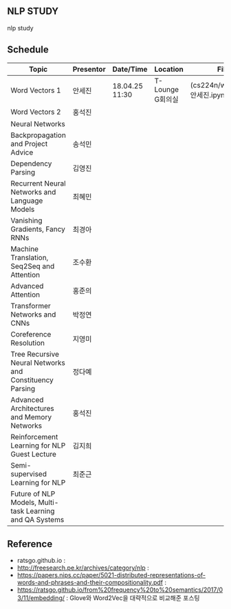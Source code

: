 ## NLP STUDY

nlp study


## Schedule

| Topic | Presentor | Date/Time | Location | File |
|-----------|----------|--------|----------|----------|
| Word Vectors 1 | 안세진 | 18.04.25 11:30 | T-Lounge G회의실 | (cs224n/word2vec_안세진.ipynb) |
| Word Vectors 2 | 홍석진 |  |  |  |
| Neural Networks |  |  |  |  |
| Backpropagation and Project Advice | 송석민 |  |  |  |
| Dependency Parsing | 김영진 |  |  |  |
| Recurrent Neural Networks and Language Models | 최혜민 |  |  |  |
| Vanishing Gradients, Fancy RNNs | 최경아 |  |  |  |
| Machine Translation, Seq2Seq and Attention | 조수환 |  |  |  |
| Advanced Attention | 홍준의 |  |  |  |
| Transformer Networks and CNNs | 박정연 |  |  |  |
| Coreference Resolution | 지영미 |  |  |  |
| Tree Recursive Neural Networks and Constituency Parsing | 정다예 |  |  |  |
| Advanced Architectures and Memory Networks | 홍석진 |  |  |  |
| Reinforcement Learning for NLP Guest Lecture | 김지희 |  |  |  |
| Semi-supervised Learning for NLP | 최준근 |  |  |  |
| Future of NLP Models, Multi-task Learning and QA Systems |  |  |  |  |


## Reference

- ratsgo.github.io
:
- http://freesearch.pe.kr/archives/category/nlp
: 
- https://papers.nips.cc/paper/5021-distributed-representations-of-words-and-phrases-and-their-compositionality.pdf
: 
- https://ratsgo.github.io/from%20frequency%20to%20semantics/2017/03/11/embedding/
: Glove와 Word2Vec을 대략적으로 비교해준 포스팅



